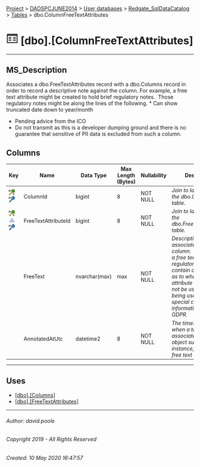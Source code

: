 #### 

[Project](../../../../readme.md) > [DADSPCJUNE2014](../../../readme.md) > [User databases](../../readme.md) > [Redgate_SqlDataCatalog](../readme.md) > [Tables](Tables.md) > dbo.ColumnFreeTextAttributes

# ![Tables](../../../../Images/Table32.png) [dbo].[ColumnFreeTextAttributes]

---

## <a name="#description"></a>MS_Description

Associates a dbo.FreeTextAttributes record with a dbo.Columns record in order to record a descriptive note against the column.
For example, a free text attribute might be created to hold brief regulatory notes.  Those regulatory notes might be along the lines of the following.
* Can show truncated date down to year/month
* Pending advice from the ICO
* Do not transmit as this is a developer dumping ground and there is no guarantee that sensitive of PII data is excluded from such a column.

## <a name="#columns"></a>Columns

| Key | Name | Data Type | Max Length (Bytes) | Nullability | Description |
|---|---|---|---|---|---|
| [![Cluster Primary Key PK_ColumnFreeTextAttributes: ColumnId\FreeTextAttributeId](../../../../Images/pkcluster.png)](#indexes)[![Foreign Keys FK_ColumnFreeTextAttributes_Columns_ColumnId: [dbo].[Columns].ColumnId](../../../../Images/fk.png)](#foreignkeys) | ColumnId | bigint | 8 | NOT NULL | _Join to Id column in the dbo.Columns table._ |
| [![Cluster Primary Key PK_ColumnFreeTextAttributes: ColumnId\FreeTextAttributeId](../../../../Images/pkcluster.png)](#indexes)[![Indexes IX_ColumnFreeTextAttributes_FreeTextAttributeId](../../../../Images/Index.png)](#indexes)[![Foreign Keys FK_ColumnFreeTextAttributes_FreeTextAttributes_FreeTextAttributeId: [dbo].[FreeTextAttributes].FreeTextAttributeId](../../../../Images/fk.png)](#foreignkeys) | FreeTextAttributeId | bigint | 8 | NOT NULL | _Join to Id column in the dbo.FreeTextAttributes table._ |
|  | FreeText | nvarchar(max) | max | NOT NULL | _Descriptive notes associated with the column.  For example a free text attribute for regulatory notes may contain clarifications as to when an attribute may or may not be used such as being used to record special categories of information under GDPR._ |
|  | AnnotatedAtUtc | datetime2 | 8 | NOT NULL | _The timestamp for when a tag was associated with an object such as an instance, column or a free text attribute_ |


---

## <a name="#uses"></a>Uses

* [[dbo].[Columns]](Columns.md)
* [[dbo].[FreeTextAttributes]](FreeTextAttributes.md)


---

###### Author:  david.poole

###### Copyright 2019 - All Rights Reserved

###### Created: 10 May 2020 16:47:57

